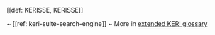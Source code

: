 [[def: KERISSE, KERISSE]]

~ [[ref: keri-suite-search-engine]]
~ More in <a href="https://weboftrust.github.io/WOT-terms/docs/glossary/KERISSE">extended KERI glossary</a>
